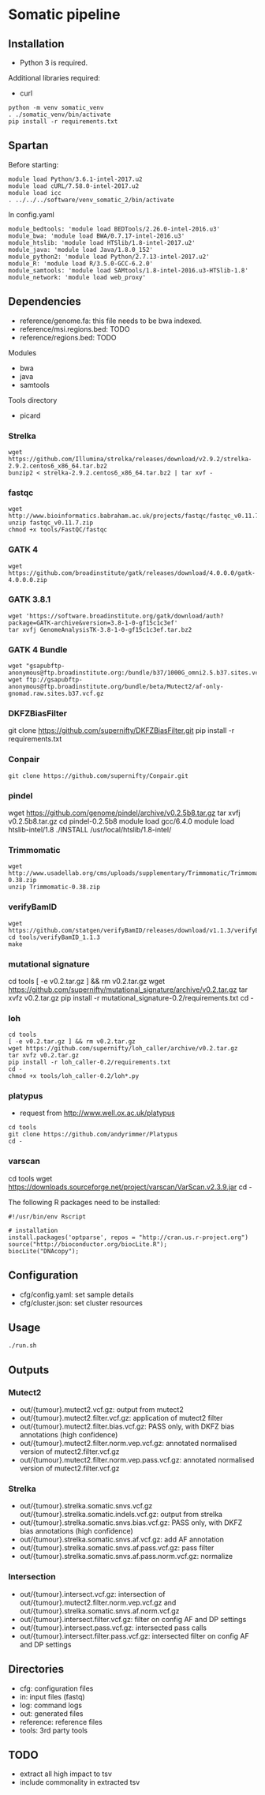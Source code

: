 # Somatic pipeline

## Installation
* Python 3 is required.

Additional libraries required:
* curl

```
python -m venv somatic_venv
. ./somatic_venv/bin/activate
pip install -r requirements.txt
```

## Spartan
Before starting:
```
module load Python/3.6.1-intel-2017.u2
module load cURL/7.58.0-intel-2017.u2
module load icc
. ../../../software/venv_somatic_2/bin/activate
```

In config.yaml
```
module_bedtools: 'module load BEDTools/2.26.0-intel-2016.u3'
module_bwa: 'module load BWA/0.7.17-intel-2016.u3'
module_htslib: 'module load HTSlib/1.8-intel-2017.u2'
module_java: 'module load Java/1.8.0_152'
module_python2: 'module load Python/2.7.13-intel-2017.u2'
module_R: 'module load R/3.5.0-GCC-6.2.0'
module_samtools: 'module load SAMtools/1.8-intel-2016.u3-HTSlib-1.8'
module_network: 'module load web_proxy'
```

## Dependencies
* reference/genome.fa: this file needs to be bwa indexed.
* reference/msi.regions.bed: TODO
* reference/regions.bed: TODO

Modules
* bwa
* java
* samtools

Tools directory
* picard

### Strelka ###
```
wget https://github.com/Illumina/strelka/releases/download/v2.9.2/strelka-2.9.2.centos6_x86_64.tar.bz2
bunzip2 < strelka-2.9.2.centos6_x86_64.tar.bz2 | tar xvf -
```

### fastqc ###
```
wget http://www.bioinformatics.babraham.ac.uk/projects/fastqc/fastqc_v0.11.7.zip
unzip fastqc_v0.11.7.zip
chmod +x tools/FastQC/fastqc
```

### GATK 4
```
wget https://github.com/broadinstitute/gatk/releases/download/4.0.0.0/gatk-4.0.0.0.zip
```

### GATK 3.8.1
```
wget 'https://software.broadinstitute.org/gatk/download/auth?package=GATK-archive&version=3.8-1-0-gf15c1c3ef'
tar xvfj GenomeAnalysisTK-3.8-1-0-gf15c1c3ef.tar.bz2 
```

### GATK 4 Bundle
```
wget "gsapubftp-anonymous@ftp.broadinstitute.org:/bundle/b37/1000G_omni2.5.b37.sites.vcf.*"
wget ftp://gsapubftp-anonymous@ftp.broadinstitute.org/bundle/beta/Mutect2/af-only-gnomad.raw.sites.b37.vcf.gz
```

### DKFZBiasFilter
git clone https://github.com/supernifty/DKFZBiasFilter.git
pip install -r requirements.txt

### Conpair
```
git clone https://github.com/supernifty/Conpair.git
```

### pindel
wget https://github.com/genome/pindel/archive/v0.2.5b8.tar.gz
tar xvfj v0.2.5b8.tar.gz
cd pindel-0.2.5b8
module load gcc/6.4.0
module load htslib-intel/1.8
./INSTALL /usr/local/htslib/1.8-intel/

### Trimmomatic
```
wget http://www.usadellab.org/cms/uploads/supplementary/Trimmomatic/Trimmomatic-0.38.zip
unzip Trimmomatic-0.38.zip
```

### verifyBamID
```
wget https://github.com/statgen/verifyBamID/releases/download/v1.1.3/verifyBamIDLibStatGen.1.1.3.tgz
cd tools/verifyBamID_1.1.3
make
```

### mutational signature
cd tools
[ -e v0.2.tar.gz ] && rm v0.2.tar.gz
wget https://github.com/supernifty/mutational_signature/archive/v0.2.tar.gz
tar xvfz v0.2.tar.gz
pip install -r mutational_signature-0.2/requirements.txt
cd -

### loh
```
cd tools
[ -e v0.2.tar.gz ] && rm v0.2.tar.gz
wget https://github.com/supernifty/loh_caller/archive/v0.2.tar.gz
tar xvfz v0.2.tar.gz
pip install -r loh_caller-0.2/requirements.txt
cd -
chmod +x tools/loh_caller-0.2/loh*.py
```

### platypus
* request from http://www.well.ox.ac.uk/platypus
```
cd tools
git clone https://github.com/andyrimmer/Platypus
cd -
```

### varscan
cd tools
wget https://downloads.sourceforge.net/project/varscan/VarScan.v2.3.9.jar
cd -

The following R packages need to be installed:
```
#!/usr/bin/env Rscript

# installation
install.packages('optparse', repos = "http://cran.us.r-project.org")
source("http://bioconductor.org/biocLite.R");
biocLite("DNAcopy");
```

## Configuration

* cfg/config.yaml: set sample details
* cfg/cluster.json: set cluster resources

## Usage

```
./run.sh
```

## Outputs

### Mutect2
* out/{tumour}.mutect2.vcf.gz: output from mutect2
* out/{tumour}.mutect2.filter.vcf.gz: application of mutect2 filter
* out/{tumour}.mutect2.filter.bias.vcf.gz: PASS only, with DKFZ bias annotations (high confidence)
* out/{tumour}.mutect2.filter.norm.vep.vcf.gz: annotated normalised version of mutect2.filter.vcf.gz
* out/{tumour}.mutect2.filter.norm.vep.pass.vcf.gz: annotated normalised version of mutect2.filter.vcf.gz

### Strelka
* out/{tumour}.strelka.somatic.snvs.vcf.gz out/{tumour}.strelka.somatic.indels.vcf.gz: output from strelka
* out/{tumour}.strelka.somatic.snvs.bias.vcf.gz: PASS only, with DKFZ bias annotations (high confidence)
* out/{tumour}.strelka.somatic.snvs.af.vcf.gz: add AF annotation
* out/{tumour}.strelka.somatic.snvs.af.pass.vcf.gz: pass filter
* out/{tumour}.strelka.somatic.snvs.af.pass.norm.vcf.gz: normalize

### Intersection
* out/{tumour}.intersect.vcf.gz: intersection of out/{tumour}.mutect2.filter.norm.vep.vcf.gz and out/{tumour}.strelka.somatic.snvs.af.norm.vcf.gz
* out/{tumour}.intersect.filter.vcf.gz: filter on config AF and DP settings
* out/{tumour}.intersect.pass.vcf.gz: intersected pass calls
* out/{tumour}.intersect.filter.pass.vcf.gz: intersected filter on config AF and DP settings

## Directories
* cfg: configuration files
* in: input files (fastq)
* log: command logs
* out: generated files
* reference: reference files
* tools: 3rd party tools

## TODO
* extract all high impact to tsv
* include commonality in extracted tsv
